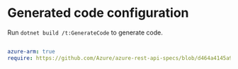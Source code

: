 # Generated code configuration

Run `dotnet build /t:GenerateCode` to generate code.

``` yaml

azure-arm: true
require: https://github.com/Azure/azure-rest-api-specs/blob/d464a4145a9f53931e8507fc10aca9e78c8fc57e/specification/dns/resource-manager/readme.md
 

```
